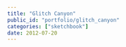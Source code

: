 ```yaml
---
title: "Glitch Canyon"
public_id: "portfolio/glitch_canyon"
categories: ["sketchbook"]
date: 2012-07-20
---
```


